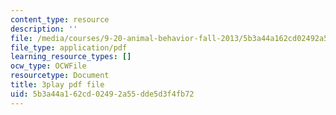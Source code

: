 ```yaml
---
content_type: resource
description: ''
file: /media/courses/9-20-animal-behavior-fall-2013/5b3a44a162cd02492a55dde5d3f4fb72_472229.pdf
file_type: application/pdf
learning_resource_types: []
ocw_type: OCWFile
resourcetype: Document
title: 3play pdf file
uid: 5b3a44a1-62cd-0249-2a55-dde5d3f4fb72
---
```

